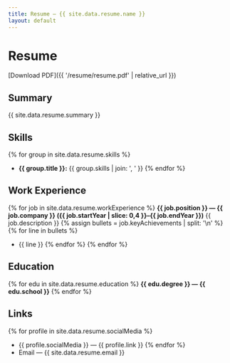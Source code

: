 ```yaml
---
title: Resume — {{ site.data.resume.name }}
layout: default
---
```


# Resume

[Download PDF]({{ '/resume/resume.pdf' | relative_url }})

## Summary
{{ site.data.resume.summary }}

## Skills
{% for group in site.data.resume.skills %}
- **{{ group.title }}:** {{ group.skills | join: ', ' }}
{% endfor %}

## Work Experience
{% for job in site.data.resume.workExperience %}
**{{ job.position }} — {{ job.company }} ({{ job.startYear | slice: 0,4 }}–{{ job.endYear }})**
{{ job.description }}
{% assign bullets = job.keyAchievements | split: '\n' %}
{% for line in bullets %}
- {{ line }}
{% endfor %}
{% endfor %}

## Education
{% for edu in site.data.resume.education %}
**{{ edu.degree }} — {{ edu.school }}**
{% endfor %}

## Links
{% for profile in site.data.resume.socialMedia %}
- {{ profile.socialMedia }} — {{ profile.link }}
{% endfor %}
- Email — {{ site.data.resume.email }}
